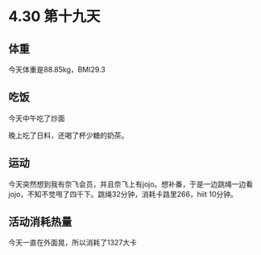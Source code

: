# 4.30 第十九天

## 体重

今天体重是88.85kg，BMI29.3

## 吃饭

今天中午吃了炒面

晚上吃了日料，还喝了杯少糖的奶茶。

## 运动

今天突然想到我有奈飞会员，并且奈飞上有jojo。想补番，于是一边跳绳一边看jojo，不知不觉甩了四千下。跳绳32分钟，消耗卡路里266，hiit 10分钟。

## 活动消耗热量

今天一直在外面晃，所以消耗了1327大卡